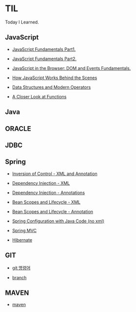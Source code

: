 # TIL

Today I Learned.

## JavaScript

- [JavaScript Fundamentals Part1.](./JS/JavaScript_Fundamentals_Part1.md)

- [JavaScript Fundamentals Part2.](./JS/JavaScript_Fundamentals_Part2.md)

- [JavaScript in the Browser: DOM and Events Fundamentals.](./JS/JavaScript_in_the_Browser_DOM_and_Events_Fundamentals.md)

- [How JavaScript Works
  Behind the Scenes](./JS/How_JavaScript_Works_Behind_the_Scenes.md)

- [Data Structures and Modern Operators](./JS/Data_Structures_and_Modern_Operators.md)

- [A Closer Look at Functions](/JS/A_Closer_Look_at_Functions.md)

## Java

## ORACLE

## JDBC

## Spring

- [Inversion of Control - XML and Annotation](./SPRING/inversion_of_control.md)

- [Dependency Injection - XML](./SPRING/dependency_injection.md)

- [Dependency Injection - Annotations](./SPRING/dependency_injection_with_annotaions.md)

- [Bean Scopes and Lifecycle - XML](./SPRING/bean_scopes_and_lifecycle)

- [Bean Scopes and Lifecycle - Annotation](./SPRING/bean_scopes_and_lifecycle_annotation.md)

- [Spring Configuration with Java Code (no xml)](./SPRING/spring_configuration_with_java_code_no_xml.md)

- [Spring MVC](./SPRING/spring_mvc.md)

- [Hibernate](./SPRING/hibernate.md)

## GIT

- [git 명령어](./GIT/git_command.md)

- [branch](./GIT/git_branch.md)

## MAVEN

- [maven](./MAVEN/maven_start.md)
